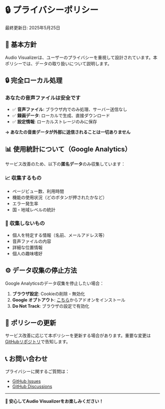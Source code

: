 # 🔒 プライバシーポリシー

最終更新日: 2025年5月25日

## 🌟 基本方針

Audio Visualizerは、ユーザーのプライバシーを重視して設計されています。本ポリシーでは、データの取り扱いについて説明します。

## 🔒 完全ローカル処理

### あなたの音声ファイルは安全です
- ✅ **音声ファイル**: ブラウザ内でのみ処理、サーバー送信なし
- ✅ **録画データ**: ローカルで生成、直接ダウンロード
- ✅ **設定情報**: ローカルストレージのみに保存

**→ あなたの音楽データが外部に送信されることは一切ありません**

## 📊 使用統計について（Google Analytics）

サービス改善のため、以下の**匿名データ**のみ収集しています：

### 📈 収集するもの
- ページビュー数、利用時間
- 機能の使用状況（どのボタンが押されたかなど）
- エラー発生率
- 国・地域レベルの統計

### 🚫 収集しないもの
- 個人を特定する情報（名前、メールアドレス等）
- 音声ファイルの内容
- 詳細な位置情報
- 個人の趣味嗜好

## ⚙️ データ収集の停止方法

Google Analyticsのデータ収集を停止したい場合：

1. **ブラウザ設定**: Cookieの削除・無効化
2. **Google オプトアウト**: [こちら](https://tools.google.com/dlpage/gaoptout)からアドオンをインストール
3. **Do Not Track**: ブラウザの設定で有効化

## 🔄 ポリシーの更新

サービス改善に応じて本ポリシーを更新する場合があります。重要な変更は[GitHubリポジトリ](https://github.com/inoue2002/audio-visualizer)で告知します。

## 📞 お問い合わせ

プライバシーに関するご質問は：
- [GitHub Issues](https://github.com/inoue2002/audio-visualizer/issues)
- [GitHub Discussions](https://github.com/inoue2002/audio-visualizer/discussions)

---

**🎵 安心してAudio Visualizerをお楽しみください！** 